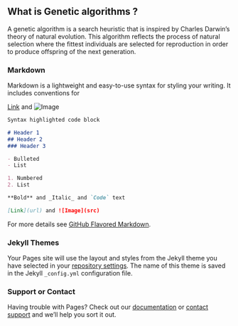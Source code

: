 ## What is Genetic algorithms ?

A genetic algorithm is a search heuristic that is inspired by Charles Darwin’s theory of natural evolution. This algorithm reflects the process of natural selection where the fittest individuals are selected for reproduction in order to produce offspring of the next generation.

### Markdown

Markdown is a lightweight and easy-to-use syntax for styling your writing. It includes conventions for

[Link](https://www.google.com/url?sa=i&url=https%3A%2F%2Fpastmike.com%2Fwhat-is-a-genetic-algorithm%2F&psig=AOvVaw07hazwPXi6Tcu2m-js1V50&ust=1616867502290000&source=images&cd=vfe&ved=0CAIQjRxqFwoTCLingoXDzu8CFQAAAAAdAAAAABAQ) and ![Image](https://www.google.com/url?sa=i&url=https%3A%2F%2Fpastmike.com%2Fwhat-is-a-genetic-algorithm%2F&psig=AOvVaw07hazwPXi6Tcu2m-js1V50&ust=1616867502290000&source=images&cd=vfe&ved=0CAIQjRxqFwoTCLingoXDzu8CFQAAAAAdAAAAABAQ)
```markdown
Syntax highlighted code block

# Header 1
## Header 2
### Header 3

- Bulleted
- List

1. Numbered
2. List

**Bold** and _Italic_ and `Code` text

[Link](url) and ![Image](src)
```

For more details see [GitHub Flavored Markdown](https://guides.github.com/features/mastering-markdown/).

### Jekyll Themes

Your Pages site will use the layout and styles from the Jekyll theme you have selected in your [repository settings](https://github.com/gustavors22/knapsack-genetic-algorithm/settings). The name of this theme is saved in the Jekyll `_config.yml` configuration file.

### Support or Contact

Having trouble with Pages? Check out our [documentation](https://docs.github.com/categories/github-pages-basics/) or [contact support](https://support.github.com/contact) and we’ll help you sort it out.
